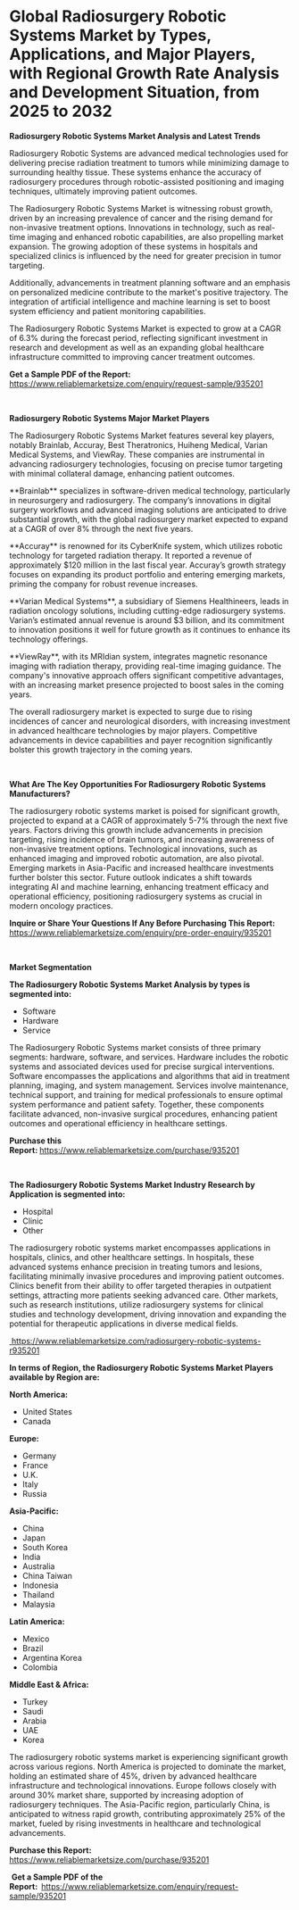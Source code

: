 <p><h1>Global Radiosurgery Robotic Systems Market by Types, Applications, and Major Players, with Regional Growth Rate Analysis and Development Situation, from 2025 to 2032</h1></p><p><strong>Radiosurgery Robotic Systems Market Analysis and Latest Trends</strong></p>
<p><p>Radiosurgery Robotic Systems are advanced medical technologies used for delivering precise radiation treatment to tumors while minimizing damage to surrounding healthy tissue. These systems enhance the accuracy of radiosurgery procedures through robotic-assisted positioning and imaging techniques, ultimately improving patient outcomes.</p><p>The Radiosurgery Robotic Systems Market is witnessing robust growth, driven by an increasing prevalence of cancer and the rising demand for non-invasive treatment options. Innovations in technology, such as real-time imaging and enhanced robotic capabilities, are also propelling market expansion. The growing adoption of these systems in hospitals and specialized clinics is influenced by the need for greater precision in tumor targeting.</p><p>Additionally, advancements in treatment planning software and an emphasis on personalized medicine contribute to the market's positive trajectory. The integration of artificial intelligence and machine learning is set to boost system efficiency and patient monitoring capabilities.</p><p>The Radiosurgery Robotic Systems Market is expected to grow at a CAGR of 6.3% during the forecast period, reflecting significant investment in research and development as well as an expanding global healthcare infrastructure committed to improving cancer treatment outcomes.</p></p>
<p><strong>Get a Sample PDF of the Report:&nbsp;</strong> <a href="https://www.reliablemarketsize.com/enquiry/request-sample/935201?utm_campaign=3260&utm_medium=2&utm_source=Github&utm_content=ia&utm_term=18042025&utm_id=radiosurgery-robotic-systems">https://www.reliablemarketsize.com/enquiry/request-sample/935201</a></p>
<p>&nbsp;</p>
<p><strong>Radiosurgery Robotic Systems Major Market Players</strong></p>
<p><p>The Radiosurgery Robotic Systems Market features several key players, notably Brainlab, Accuray, Best Theratronics, Huiheng Medical, Varian Medical Systems, and ViewRay. These companies are instrumental in advancing radiosurgery technologies, focusing on precise tumor targeting with minimal collateral damage, enhancing patient outcomes.</p><p>**Brainlab** specializes in software-driven medical technology, particularly in neurosurgery and radiosurgery. The company’s innovations in digital surgery workflows and advanced imaging solutions are anticipated to drive substantial growth, with the global radiosurgery market expected to expand at a CAGR of over 8% through the next five years. </p><p>**Accuray** is renowned for its CyberKnife system, which utilizes robotic technology for targeted radiation therapy. It reported a revenue of approximately $120 million in the last fiscal year. Accuray’s growth strategy focuses on expanding its product portfolio and entering emerging markets, priming the company for robust revenue increases.</p><p>**Varian Medical Systems**, a subsidiary of Siemens Healthineers, leads in radiation oncology solutions, including cutting-edge radiosurgery systems. Varian’s estimated annual revenue is around $3 billion, and its commitment to innovation positions it well for future growth as it continues to enhance its technology offerings.</p><p>**ViewRay**, with its MRIdian system, integrates magnetic resonance imaging with radiation therapy, providing real-time imaging guidance. The company's innovative approach offers significant competitive advantages, with an increasing market presence projected to boost sales in the coming years.</p><p>The overall radiosurgery market is expected to surge due to rising incidences of cancer and neurological disorders, with increasing investment in advanced healthcare technologies by major players. Competitive advancements in device capabilities and payer recognition significantly bolster this growth trajectory in the coming years.</p></p>
<p>&nbsp;</p>
<p><strong>What Are The Key Opportunities For Radiosurgery Robotic Systems Manufacturers?</strong></p>
<p><p>The radiosurgery robotic systems market is poised for significant growth, projected to expand at a CAGR of approximately 5-7% through the next five years. Factors driving this growth include advancements in precision targeting, rising incidence of brain tumors, and increasing awareness of non-invasive treatment options. Technological innovations, such as enhanced imaging and improved robotic automation, are also pivotal. Emerging markets in Asia-Pacific and increased healthcare investments further bolster this sector. Future outlook indicates a shift towards integrating AI and machine learning, enhancing treatment efficacy and operational efficiency, positioning radiosurgery systems as crucial in modern oncology practices.</p></p>
<p><strong>Inquire or Share Your Questions If Any Before Purchasing This Report:</strong> <a href="https://www.reliablemarketsize.com/enquiry/pre-order-enquiry/935201?utm_campaign=3260&utm_medium=2&utm_source=Github&utm_content=ia&utm_term=18042025&utm_id=radiosurgery-robotic-systems">https://www.reliablemarketsize.com/enquiry/pre-order-enquiry/935201</a></p>
<p>&nbsp;</p>
<p><strong>Market Segmentation</strong></p>
<p><strong>The Radiosurgery Robotic Systems Market Analysis by types is segmented into:</strong></p>
<p><ul><li>Software</li><li>Hardware</li><li>Service</li></ul></p>
<p><p>The Radiosurgery Robotic Systems market consists of three primary segments: hardware, software, and services. Hardware includes the robotic systems and associated devices used for precise surgical interventions. Software encompasses the applications and algorithms that aid in treatment planning, imaging, and system management. Services involve maintenance, technical support, and training for medical professionals to ensure optimal system performance and patient safety. Together, these components facilitate advanced, non-invasive surgical procedures, enhancing patient outcomes and operational efficiency in healthcare settings.</p></p>
<p><strong>Purchase this Report:&nbsp;</strong><a href="https://www.reliablemarketsize.com/purchase/935201?utm_campaign=3260&utm_medium=2&utm_source=Github&utm_content=ia&utm_term=18042025&utm_id=radiosurgery-robotic-systems">https://www.reliablemarketsize.com/purchase/935201</a></p>
<p>&nbsp;</p>
<p><strong>The Radiosurgery Robotic Systems Market Industry Research by Application is segmented into:</strong></p>
<p><ul><li>Hospital</li><li>Clinic</li><li>Other</li></ul></p>
<p><p>The radiosurgery robotic systems market encompasses applications in hospitals, clinics, and other healthcare settings. In hospitals, these advanced systems enhance precision in treating tumors and lesions, facilitating minimally invasive procedures and improving patient outcomes. Clinics benefit from their ability to offer targeted therapies in outpatient settings, attracting more patients seeking advanced care. Other markets, such as research institutions, utilize radiosurgery systems for clinical studies and technology development, driving innovation and expanding the potential for therapeutic applications in diverse medical fields.</p></p>
<p><a href="https://www.reliablemarketsize.com/radiosurgery-robotic-systems-r935201?utm_campaign=3260&utm_medium=2&utm_source=Github&utm_content=ia&utm_term=18042025&utm_id=radiosurgery-robotic-systems">&nbsp;https://www.reliablemarketsize.com/radiosurgery-robotic-systems-r935201</a></p>
<p><strong>In terms of Region, the Radiosurgery Robotic Systems Market Players available by Region are:</strong></p>
<p>
    <p> <strong> North America: </strong>
        <ul>
            <li>United States</li>
            <li>Canada</li>
        </ul>
        </p> 
    <p> <strong> Europe: </strong>
        <ul>
            <li>Germany</li>
            <li>France</li>
            <li>U.K.</li>
            <li>Italy</li>
            <li>Russia</li>
        </ul>
        </p> 
    <p> <strong> Asia-Pacific: </strong>
        <ul>
            <li>China</li>
            <li>Japan</li>
            <li>South Korea</li>
            <li>India</li>
            <li>Australia</li>
            <li>China Taiwan</li>
            <li>Indonesia</li>
            <li>Thailand</li>
            <li>Malaysia</li>
        </ul>
        </p> 
    <p> <strong> Latin America: </strong>
        <ul>
            <li>Mexico</li>
            <li>Brazil</li>
            <li>Argentina Korea</li>
            <li>Colombia</li>
        </ul>
        </p> 
    <p> <strong> Middle East & Africa: </strong>
        <ul>
            <li>Turkey</li>
            <li>Saudi</li>
            <li>Arabia</li>
            <li>UAE</li>
            <li>Korea</li>
        </ul>
    </p>
    </p>
<p><p>The radiosurgery robotic systems market is experiencing significant growth across various regions. North America is projected to dominate the market, holding an estimated share of 45%, driven by advanced healthcare infrastructure and technological innovations. Europe follows closely with around 30% market share, supported by increasing adoption of radiosurgery techniques. The Asia-Pacific region, particularly China, is anticipated to witness rapid growth, contributing approximately 25% of the market, fueled by rising investments in healthcare and technological advancements.</p></p>
<p><strong>Purchase this Report: </strong><a href="https://www.reliablemarketsize.com/purchase/935201?utm_campaign=3260&utm_medium=2&utm_source=Github&utm_content=ia&utm_term=18042025&utm_id=radiosurgery-robotic-systems">https://www.reliablemarketsize.com/purchase/935201</a></p>
<p>&nbsp;<strong>Get a Sample PDF of the Report:&nbsp;&nbsp;</strong><a href="https://www.reliablemarketsize.com/enquiry/request-sample/935201?utm_campaign=3260&utm_medium=2&utm_source=Github&utm_content=ia&utm_term=18042025&utm_id=radiosurgery-robotic-systems">https://www.reliablemarketsize.com/enquiry/request-sample/935201</a></p>
<p><strong></strong></p>
<p><p></p><p></p><p></p></p>